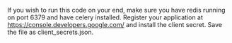 If you wish to run this code on your end, make sure you have redis running on port 6379 and have celery installed.
Register your application at https://console.developers.google.com/ and install the client secret. Save the file as client_secrets.json.
